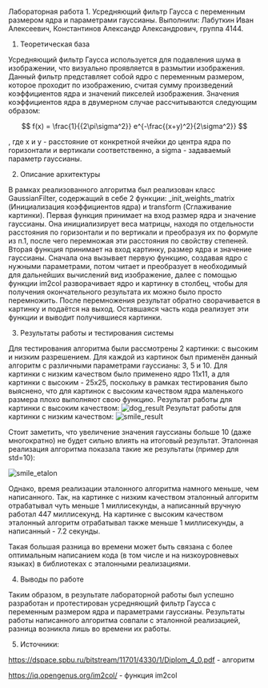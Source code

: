 Лабораторная работа 1. Усредняющий фильтр Гаусса с переменным размером ядра и 
параметрами гауссианы. 
Выполнили: Лабуткин Иван Алексеевич, Константинов Александр Александрович, группа 4144.

1) Теоретическая база

Усредняющий фильтр Гаусса используется для подавления шума в изображении, что визуально проявляется в размытии изображения.
Данный фильтр представляет собой ядро с переменным размером, которое проходит по изображению, считая сумму произведений коэффициентов ядра и значений пикселей изображения.
Значения коэффициентов ядра в двумерном случае рассчитываются следующим образом:

$$ f(x) = \frac{1}{{2\pi\sigma^2}} e^{-\frac{(x+y)^2}{2\sigma^2}} $$

, где x и y - расстояние от конкретной ячейки до центра ядра по горизонтали и вертикали соответственно, а sigma - задаваемый параметр гауссианы.

2) Описание архитектуры

В рамках реализованного алгоритма был реализован класс GaussianFilter, содержащий в себе 2 функции: _init_weights_matrix (Инициализация коэффициентов ядра) и transform (Сглаживание картинки).
Первая функция принимает на вход размер ядра и значение гауссианы. Она инициализирует веса матрицы, находя по отдельности расстояния по горизонтали и по вертикали и преобразуя их по формуле из п.1, после чего перемножая эти расстояния по свойству степеней.
Вторая функция принимает на вход картинку, размер ядра и значение гауссианы. Сначала она вызывает первую функцию, создавая ядро с нужными параметрами, потом читает и преобразует в необходимый для дальнейших вычислений вид изображение, далее с помощью функции im2col разворачивает ядро и картинку в столбец, чтобы для получения окончательного результата их можно было просто перемножить. После перемножения результат обратно сворачивается в картинку и подаётся на выход.
Оставшаяся часть кода реализует эти функции и выводит получившиеся картинки.

 3) Результаты работы и тестирования системы

Для тестирования алгоритма были рассмотрены 2 картинки: с высоким и низким разрешением. Для каждой из картинок был применён данный алгоритм с различными параметрами гауссианы: 3, 5 и 10. Для картинки с низким качеством было применено ядро 11x11, а для картинки с высоким - 25x25, поскольку в рамках тестирования было выяснено, что для картинок с высоким качеством ядра маленького размера плохо выполняют свою функцию. 
Результат работы для картинки с высоким качеством:
![dog_result](https://github.com/user-attachments/assets/49328388-dbfe-435b-b435-78e0f456d2ac)
Результат работы для картинки с низким качеством:
![smile_result](https://github.com/user-attachments/assets/0a98e702-237d-4377-ae98-a8ac5f23cd46)

Стоит заметить, что увеличение значения гауссианы больше 10 (даже многократно) не будет сильно влиять на итоговый результат.
Эталонная реализация алгоритма показала такие же результаты (пример для std=10):

![smile_etalon](https://github.com/user-attachments/assets/15932ad4-1f6c-4d0d-822a-65bc2e056462)


Однако, время реализации эталонного алгоритма намного меньше, чем написанного. Так, на картинке с низким качеством эталонный алгоритм отрабатывал чуть меньше 1 миллисекунды, а написанный вручную работал 447 миллисекунд. На картинке с высоким качеством эталонный алгоритм отрабатывал также меньше 1 миллисекунды, а написанный - 7.2 секунды.

Такая большая разница во времени может быть связана с более оптимальным написанием кода (в том числе и на низкоуровневых языках) в библиотеках с эталонными реализациями.

4) Выводы по работе

Таким образом, в результате лабораторной работы был успешно разработан и протестирован усредняющий фильтр Гаусса с переменным размером ядра и 
параметрами гауссианы. Результаты работы написанного алгоритма совпали с эталонной реализацией, разница возникла лишь во времени их работы.

5) Источники:

https://dspace.spbu.ru/bitstream/11701/4330/1/Diplom_4_0.pdf - алгоритм

https://iq.opengenus.org/im2col/ - функция im2col



